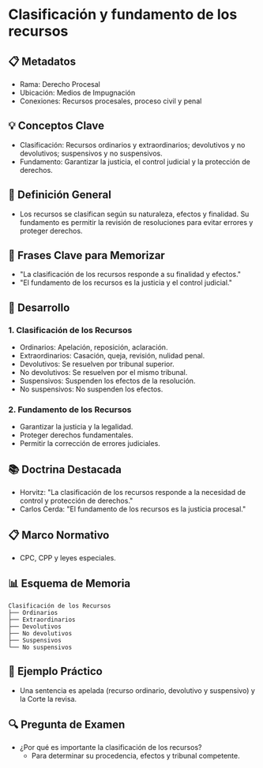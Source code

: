 # Clasificación y fundamento de los recursos

## 📋 Metadatos
- Rama: Derecho Procesal
- Ubicación: Medios de Impugnación
- Conexiones: Recursos procesales, proceso civil y penal

## 💡 Conceptos Clave
- Clasificación: Recursos ordinarios y extraordinarios; devolutivos y no devolutivos; suspensivos y no suspensivos.
- Fundamento: Garantizar la justicia, el control judicial y la protección de derechos.

## 📖 Definición General
- Los recursos se clasifican según su naturaleza, efectos y finalidad. Su fundamento es permitir la revisión de resoluciones para evitar errores y proteger derechos.

## 🎯 Frases Clave para Memorizar
- "La clasificación de los recursos responde a su finalidad y efectos."
- "El fundamento de los recursos es la justicia y el control judicial."

## 📑 Desarrollo
### 1. Clasificación de los Recursos
- Ordinarios: Apelación, reposición, aclaración.
- Extraordinarios: Casación, queja, revisión, nulidad penal.
- Devolutivos: Se resuelven por tribunal superior.
- No devolutivos: Se resuelven por el mismo tribunal.
- Suspensivos: Suspenden los efectos de la resolución.
- No suspensivos: No suspenden los efectos.

### 2. Fundamento de los Recursos
- Garantizar la justicia y la legalidad.
- Proteger derechos fundamentales.
- Permitir la corrección de errores judiciales.

## 📚 Doctrina Destacada
- Horvitz: "La clasificación de los recursos responde a la necesidad de control y protección de derechos."
- Carlos Cerda: "El fundamento de los recursos es la justicia procesal."

## 📋 Marco Normativo
- CPC, CPP y leyes especiales.

## 📊 Esquema de Memoria
```plaintext
Clasificación de los Recursos
├── Ordinarios
├── Extraordinarios
├── Devolutivos
├── No devolutivos
├── Suspensivos
└── No suspensivos
```

## 📝 Ejemplo Práctico
- Una sentencia es apelada (recurso ordinario, devolutivo y suspensivo) y la Corte la revisa.

## 🔍 Pregunta de Examen
- ¿Por qué es importante la clasificación de los recursos?
  - Para determinar su procedencia, efectos y tribunal competente. 